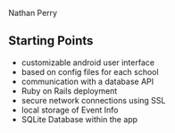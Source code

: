 Nathan Perry

## Starting Points

- customizable android user interface
 - based on config files for each school
- communication with a database API
 - Ruby on Rails deployment
 - secure network connections using SSL
- local storage of Event Info
 - SQLite Database within the app
